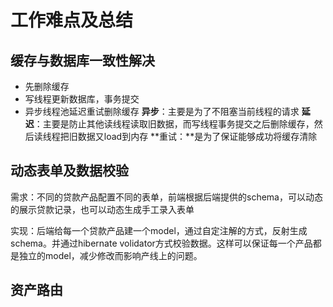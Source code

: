 # 工作难点及总结

## 缓存与数据库一致性解决

- 先删除缓存
- 写线程更新数据库，事务提交
- 异步线程池延迟重试删除缓存
  **异步**：主要是为了不阻塞当前线程的请求
  **延迟**：主要是防止其他读线程读取旧数据，而写线程事务提交之后删除缓存，然后读线程把旧数据又load到内存
  **重试：**是为了保证能够成功将缓存清除



## 动态表单及数据校验

需求：不同的贷款产品配置不同的表单，前端根据后端提供的schema，可以动态的展示贷款记录，也可以动态生成手工录入表单

实现：后端给每一个贷款产品建一个model，通过自定注解的方式，反射生成schema。并通过hibernate volidator方式校验数据。这样可以保证每一个产品都是独立的model，减少修改而影响产线上的问题。



## 资产路由





